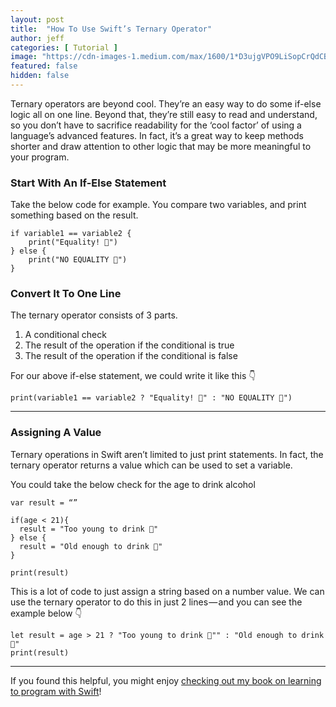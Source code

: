 ```yaml
---
layout: post
title:  "How To Use Swift’s Ternary Operator"
author: jeff
categories: [ Tutorial ]
image: "https://cdn-images-1.medium.com/max/1600/1*D3ujgVPO9LiSopCrQdCB2g.jpeg"
featured: false
hidden: false
---
```

Ternary operators are beyond cool. They’re an easy way to do some if-else logic all on one line. Beyond that, they’re still easy to read and understand, so you don’t have to sacrifice readability for the ‘cool factor’ of using a language’s advanced features. In fact, it’s a great way to keep methods shorter and draw attention to other logic that may be more meaningful to your program.

### Start With An If-Else Statement

Take the below code for example. You compare two variables, and print something based on the result.

```
if variable1 == variable2 {
    print("Equality! 🥳")
} else {
    print("NO EQUALITY 🤬")
}
```

### Convert It To One Line
The ternary operator consists of 3 parts.
1.  A conditional check
2.  The result of the operation if the conditional is true
3.  The result of the operation if the conditional is false

For our above if-else statement, we could write it like this 👇

```
print(variable1 == variable2 ? "Equality! 🥳" : "NO EQUALITY 🤬")
```

----------

### Assigning A Value

Ternary operations in Swift aren’t limited to just print statements. In fact, the ternary operator returns a value which can be used to set a variable.

You could take the below check for the age to drink alcohol
```
var result = “”

if(age < 21){  
  result = "Too young to drink 🍺"  
} else {  
  result = "Old enough to drink 🍻"  
}

print(result)
```

This is a lot of code to just assign a string based on a number value. We can use the ternary operator to do this in just 2 lines — and you can see the example below 👇

```
let result = age > 21 ? "Too young to drink 🍺"" : "Old enough to drink 🍻"
print(result)
```

----------

If you found this helpful, you might enjoy [checking out my book on learning to program with Swift](https://gum.co/codeforhumans)!